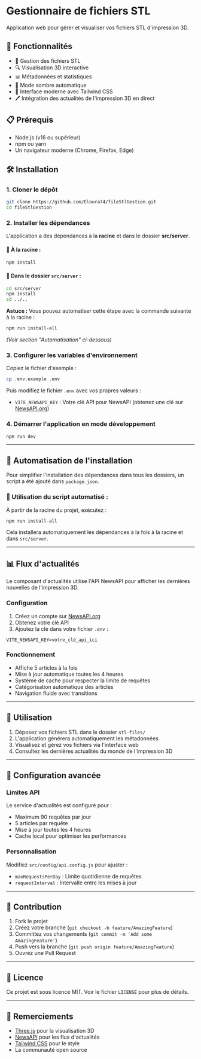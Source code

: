 # Gestionnaire de fichiers STL

Application web pour gérer et visualiser vos fichiers STL d'impression 3D.

## 🚀 Fonctionnalités

- 📁 Gestion des fichiers STL
- 🔍 Visualisation 3D interactive
- 📊 Métadonnées et statistiques
- 🌚 Mode sombre automatique
- 🌟 Interface moderne avec Tailwind CSS
- 🖊️ Intégration des actualités de l'impression 3D en direct

## 📋 Prérequis

- Node.js (v16 ou supérieur)
- npm ou yarn
- Un navigateur moderne (Chrome, Firefox, Edge)

## 🛠️ Installation

### 1. Cloner le dépôt

```bash
git clone https://github.com/Eloura74/fileStlGestion.git
cd fileStlGestion
```

### 2. Installer les dépendances

L'application a des dépendances à la **racine** et dans le dossier **src/server**.

#### 🔹 À la racine :

```bash
npm install
```

#### 🔹 Dans le dossier `src/server` :

```bash
cd src/server
npm install
cd ../..
```

**Astuce :** Vous pouvez automatiser cette étape avec la commande suivante à la racine :

```bash
npm run install-all
```

_(Voir section "Automatisation" ci-dessous)_

### 3. Configurer les variables d'environnement

Copiez le fichier d'exemple :

```bash
cp .env.example .env
```

Puis modifiez le fichier `.env` avec vos propres valeurs :

- `VITE_NEWSAPI_KEY` : Votre clé API pour NewsAPI (obtenez une clé sur [NewsAPI.org](https://newsapi.org))

### 4. Démarrer l'application en mode développement

```bash
npm run dev
```

---

## 🔄 Automatisation de l'installation

Pour simplifier l'installation des dépendances dans tous les dossiers, un script a été ajouté dans `package.json`.

### 🔧 Utilisation du script automatisé :

À partir de la racine du projet, exécutez :

```bash
npm run install-all
```

Cela installera automatiquement les dépendances à la fois à la racine et dans `src/server`.

---

## 📊 Flux d'actualités

Le composant d'actualités utilise l'API NewsAPI pour afficher les dernières nouvelles de l'impression 3D.

### Configuration

1. Créez un compte sur [NewsAPI.org](https://newsapi.org)
2. Obtenez votre clé API
3. Ajoutez la clé dans votre fichier `.env` :

```env
VITE_NEWSAPI_KEY=votre_clé_api_ici
```

### Fonctionnement

- Affiche 5 articles à la fois
- Mise à jour automatique toutes les 4 heures
- Système de cache pour respecter la limite de requêtes
- Catégorisation automatique des articles
- Navigation fluide avec transitions

---

## 🎯 Utilisation

1. Déposez vos fichiers STL dans le dossier `stl-files/`
2. L'application générera automatiquement les métadonnées
3. Visualisez et gérez vos fichiers via l'interface web
4. Consultez les dernières actualités du monde de l'impression 3D

---

## 🔧 Configuration avancée

### Limites API

Le service d'actualités est configuré pour :

- Maximum 90 requêtes par jour
- 5 articles par requête
- Mise à jour toutes les 4 heures
- Cache local pour optimiser les performances

### Personnalisation

Modifiez `src/config/api.config.js` pour ajuster :

- `maxRequestsPerDay` : Limite quotidienne de requêtes
- `requestInterval` : Intervalle entre les mises à jour

---

## 🤝 Contribution

1. Fork le projet
2. Créez votre branche (`git checkout -b feature/AmazingFeature`)
3. Committez vos changements (`git commit -m 'Add some AmazingFeature'`)
4. Push vers la branche (`git push origin feature/AmazingFeature`)
5. Ouvrez une Pull Request

---

## 📝 Licence

Ce projet est sous licence MIT. Voir le fichier `LICENSE` pour plus de détails.

---

## 🙏 Remerciements

- [Three.js](https://threejs.org/) pour la visualisation 3D
- [NewsAPI](https://newsapi.org/) pour les flux d'actualités
- [Tailwind CSS](https://tailwindcss.com/) pour le style
- La communauté open source
